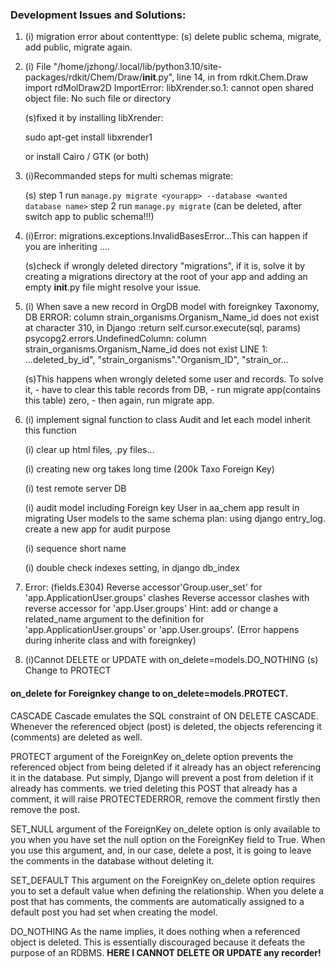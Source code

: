 ### Development Issues and Solutions:

1. (i) migration error about contenttype:
   (s) delete public schema, migrate, add public, migrate again.

2. (i) File "/home/jzhong/.local/lib/python3.10/site-packages/rdkit/Chem/Draw/**init**.py", line 14, in <module>
   from rdkit.Chem.Draw import rdMolDraw2D
   ImportError: libXrender.so.1: cannot open shared object file: No such file or directory

   (s)fixed it by installing libXrender:

   sudo apt-get install libxrender1
   
   or install Cairo / GTK (or both)

3. (i)Recommanded steps for multi schemas migrate:

   (s)
   step 1 run `manage.py migrate <yourapp> --database <wanted database name>`
   step 2 run `manage.py migrate` (can be deleted, after switch app to public schema!!!)

4. (i)Error: migrations.exceptions.InvalidBasesError...This can happen if you are inheriting ....

   (s)check if wrongly deleted directory "migrations", if it is, solve it by creating a migrations directory at the root of your app and adding an empty **init**.py file might resolve your issue.

5. (i) When save a new record in OrgDB model with foreignkey Taxonomy, DB ERROR: column strain_organisms.Organism_Name_id does not exist at character 310, in Django :return self.cursor.execute(sql, params)
   psycopg2.errors.UndefinedColumn: column strain_organisms.Organism_Name_id does not exist
   LINE 1: ...deleted_by_id", "strain_organisms"."Organism_ID", "strain_or...

   (s)This happens when wrongly deleted some user and records. To solve it, - have to clear this table records from DB, - run migrate app(contains this table) zero, - then again, run migrate app.


6. (i) implement signal function to class Audit  and let each model inherit this function

   (i) clear up html files, .py files...

   (i) creating new org takes long time (200k Taxo Foreign Key)

   (i) test remote server DB


   (i) audit model including Foreign key User in aa_chem app result in migrating User models to the same schema
       plan: using django entry_log. create a new app for audit purpose

   (i) sequence short name 

   (i) double check indexes setting, in django db_index

7. Error: (fields.E304) Reverse accessor'Group.user_set' for 'app.ApplicationUser.groups' clashes Reverse accessor clashes with reverse accessor for 'app.User.groups' 
Hint: add or change a related_name argument to the definition for 'app.ApplicationUser.groups' or 'app.User.groups'.
(Error happens during inherite class and with foreignkey)


8. (i)Cannot DELETE or UPDATE with on_delete=models.DO_NOTHING
   (s) Change to PROTECT

#### on_delete for Foreignkey change to on_delete=models.PROTECT.
CASCADE
Cascade emulates the SQL constraint of ON DELETE CASCADE. Whenever the referenced object (post) is deleted, the objects referencing it (comments) are deleted as well. 

PROTECT argument of the ForeignKey on_delete option prevents the referenced object from being deleted if it already has an object referencing it in the database. Put simply, Django will prevent a post from deletion if it already has comments. we tried deleting this POST that already has a comment, it will raise PROTECTEDERROR, remove the comment firstly then remove the post.

SET_NULL argument of the ForeignKey on_delete option is only available to you when you have set the null option on the ForeignKey field to True. When you use this argument, and, in our case, delete a post, it is going to leave the comments in the database without deleting it.

SET_DEFAULT
This argument on the ForeignKey on_delete option requires you to set a default value when defining the relationship. When you delete a post that has comments, the comments are automatically assigned to a default post you had set when creating the model.

DO_NOTHING
As the name implies, it does nothing when a referenced object is deleted. This is essentially discouraged because it defeats the purpose of an RDBMS. <b> HERE I CANNOT DELETE OR UPDATE any recorder!</b>
